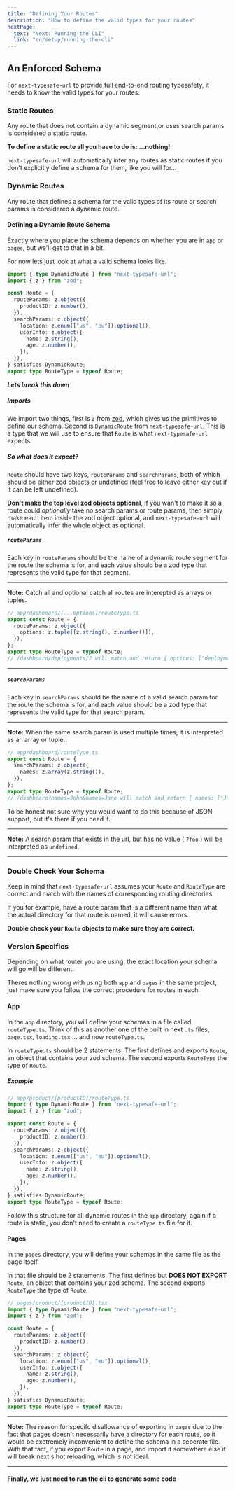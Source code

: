 ```yaml
---
title: "Defining Your Routes"
description: "How to define the valid types for your routes"
nextPage:
  text: "Next: Running the CLI"
  link: "en/setup/running-the-cli"
---
```


## An Enforced Schema

For `next-typesafe-url` to provide full end-to-end routing typesafety, it needs to know the valid types for your routes.

### Static Routes

Any route that does not contain a dynamic segment,or uses search params is considered a static route.

**To define a static route all you have to do is: ...nothing!**

`next-typesafe-url` will automatically infer any routes as static routes if you don't explicitly define a schema for them, like you will for...

### Dynamic Routes

Any route that defines a schema for the valid types of its route or search params is considered a dynamic route.

#### Defining a Dynamic Route Schema

Exactly where you place the schema depends on whether you are in `app` or `pages`, but we'll get to that in a bit.

For now lets just look at what a valid schema looks like.

```ts
import { type DynamicRoute } from "next-typesafe-url";
import { z } from "zod";

const Route = {
  routeParams: z.object({
    productID: z.number(),
  }),
  searchParams: z.object({
    location: z.enum(["us", "eu"]).optional(),
    userInfo: z.object({
      name: z.string(),
      age: z.number(),
    }),
  }),
} satisfies DynamicRoute;
export type RouteType = typeof Route;
```

**_Lets break this down_**

##### Imports

We import two things, first is `z` from [zod](https://zod.dev/), which gives us the primitives to define our schema. Second is `DynamicRoute` from `next-typesafe-url`. This is a type that we will use to ensure that `Route` is what `next-typesafe-url` expects.

##### So what does it expect?

`Route` should have two keys, `routeParams` and `searchParams`, both of which should be either zod objects or undefined (feel free to leave either key out if it can be left undefined).

**Don't make the top level zod objects optional**, if you wan't to make it so a route could _optionally_ take no search params or route params, then simply make each item inside the zod object optional, and `next-typesafe-url` will automatically infer the whole object as optional.

##### `routeParams`

Each key in `routeParams` should be the name of a dynamic route segment for the route the schema is for, and each value should be a zod type that represents the valid type for that segment.

---

**Note:** Catch all and optional catch all routes are interepted as arrays or tuples.

```ts
// app/dashboard/[...options]/routeType.ts
export const Route = {
  routeParams: z.object({
    options: z.tuple([z.string(), z.number()]),
  }),
};
export type RouteType = typeof Route;
// /dashboard/deployments/2 will match and return { options: ["deployments", 2] }
```

---

##### `searchParams`

Each key in `searchParams` should be the name of a valid search param for the route the schema is for, and each value should be a zod type that represents the valid type for that search param.

---

**Note:** When the same search param is used multiple times, it is interpreted as an array or tuple.

```ts
// app/dashboard/routeType.ts
export const Route = {
  searchParams: z.object({
    names: z.array(z.string()),
  }),
};
export type RouteType = typeof Route;
// /dashboard?names=John&names=Jane will match and return { names: ["John", "Jane"] }
```

To be honest not sure why you would want to do this because of JSON support, but it's there if you need it.

---

**Note:** A search param that exists in the url, but has no value ( `?foo` ) will be interpreted as `undefined`.

---

### Double Check Your Schema

Keep in mind that `next-typesafe-url` assumes your `Route` and `RouteType` are correct and match with the names of corresponding routing directories.

If you for example, have a route param that is a different name than what the actual directory for that route is named, it will cause errors.

**Double check your `Route` objects to make sure they are correct.**

### Version Specifics

Depending on what router you are using, the exact location your schema will go will be different.

Theres nothing wrong with using both `app` and `pages` in the same project, just make sure you follow the correct procedure for routes in each.

#### App

In the `app` directory, you will define your schemas in a file called `routeType.ts`. Think of this as another one of the built in next `.ts` files, `page.tsx`, `loading.tsx` ... and now `routeType.ts`.

In `routeType.ts` should be 2 statements. The first defines and exports `Route`, an object that contains your zod schema. The second exports `RouteType` the type of `Route`.

##### Example

```ts
// app/product/[productID]/routeType.ts
import { type DynamicRoute } from "next-typesafe-url";
import { z } from "zod";

export const Route = {
  routeParams: z.object({
    productID: z.number(),
  }),
  searchParams: z.object({
    location: z.enum(["us", "eu"]).optional(),
    userInfo: z.object({
      name: z.string(),
      age: z.number(),
    }),
  }),
} satisfies DynamicRoute;
export type RouteType = typeof Route;
```

Follow this structure for all dynamic routes in the `app` directory, again if a route is static, you don't need to create a `routeType.ts` file for it.

#### Pages

In the `pages` directory, you will define your schemas in the same file as the page itself.

In that file should be 2 statements. The first defines but **DOES NOT EXPORT** `Route`, an object that contains your zod schema. The second exports `RouteType` the type of `Route`.

```ts
// pages/product/[productID].tsx
import { type DynamicRoute } from "next-typesafe-url";
import { z } from "zod";

const Route = {
  routeParams: z.object({
    productID: z.number(),
  }),
  searchParams: z.object({
    location: z.enum(["us", "eu"]).optional(),
    userInfo: z.object({
      name: z.string(),
      age: z.number(),
    }),
  }),
} satisfies DynamicRoute;
export type RouteType = typeof Route;
```

---

**Note:** The reason for specifc disallowance of exporting in `pages` due to the fact that pages doesn't necessarily have a directory for each route, so it would be exetremely inconvenient to define the schema in a seperate file. With that fact, if you export `Route` in a page, and import it somewhere else it will break next's hot reloading, which is not ideal.

---

<h4>Finally, we just need to run the cli to generate some code<h4>
